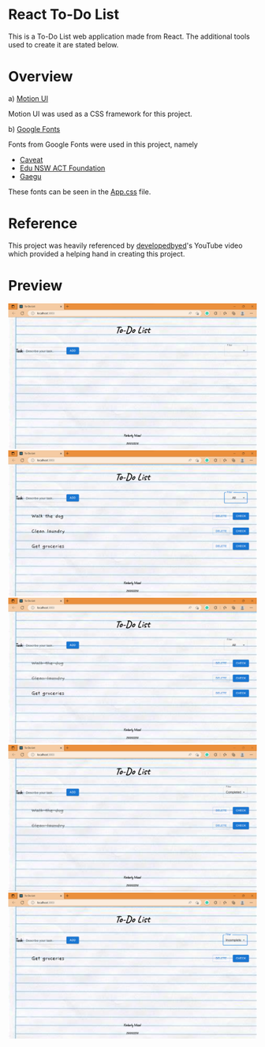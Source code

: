 # React To-Do List

This is a To-Do List web application made from React. The additional tools used to create it are stated below.

# Overview
a) [Motion UI](https://mui.com/material-ui/)

Motion UI was used as a CSS framework for this project.

b) [Google Fonts](https://fonts.google.com/)

Fonts from Google Fonts were used in this project, namely
- [Caveat](https://fonts.google.com/specimen/Caveat?query=caveat)
- [Edu NSW ACT Foundation](https://fonts.google.com/specimen/Edu+NSW+ACT+Foundation?query=edu+nsw)
- [Gaegu](https://fonts.google.com/specimen/Gaegu?query=gaegu)

These fonts can be seen in the [App.css](https://github.com/kimberlymazel/react-todolist/blob/main/src/App.css) file.

# Reference
This project was heavily referenced by [developedbyed](https://youtu.be/pCA4qpQDZD8)'s YouTube video which provided a helping hand in creating this project.

# Preview
![launch image](https://github.com/kimberlymazel/react-todolist/blob/main/preview-images/launch.png?raw=true)
![add task image](https://github.com/kimberlymazel/react-todolist/blob/main/preview-images/tasks.png?raw=true)
![checked image](https://github.com/kimberlymazel/react-todolist/blob/main/preview-images/checked.png?raw=true)
![complete image](https://github.com/kimberlymazel/react-todolist/blob/main/preview-images/completed.png?raw=true)
![incomplete image](https://github.com/kimberlymazel/react-todolist/blob/main/preview-images/incomplete.png?raw=true)

